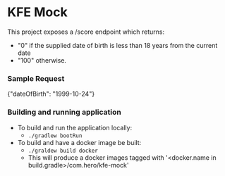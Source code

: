 # KFE Mock
This project exposes a /score endpoint which returns:
 - "0" if the supplied date of birth is less than 18 years from the current date 
 - "100" otherwise.
 
### Sample Request
{"dateOfBirth": "1999-10-24"}

### Building and running application
* To build and run the application locally:
  * `./gradlew bootRun`
* To build and have a docker image be built:
  * `./graldew build docker`
  * This will produce a docker images tagged with '<docker.name in build.gradle>/com.hero/kfe-mock'

